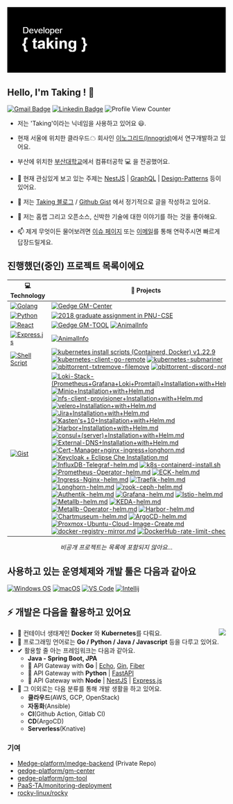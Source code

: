 <a href="https://github.com/taking" target="_blank" rel="noopener noreferrer">
    <img src="https://github.com/taking/taking/blob/main/header.png?raw=true" alt="github taking header" />
</a>

<h2>Hello, I'm Taking ! 🚀 </h2>

[![Gmail Badge](https://img.shields.io/badge/-Gmail-c14438?style=flat-square&logo=Gmail&logoColor=white&link=mailto:taking@duck.com)](mailto:taking@duck.com) [![Linkedin Badge](https://img.shields.io/badge/-Linkedin-blue?style=flat-square&logo=Linkedin&logoColor=white&link=https://www.linkedin.com/in/hyungtag-park/)](https://www.linkedin.com/in/hyungtag-park/)
![Profile View Counter](https://komarev.com/ghpvc/?username=taking)

- 저는 'Taking'이라는 닉네임을 사용하고 있어요 😃.

- 현재 서울에 위치한 클라우드☁ 회사인 [이노그리드(Innogrid)](https://www.innogrid.com)에서 연구개발하고 있어요.

- 부산에 위치한 [부산대학교](https://cse.pusan.ac.kr/cse/index.do)에서 컴퓨터공학 💻 을 전공했어요.

- 🌱 현재 관심있게 보고 있는 주제는 [NestJS](https://nestjs.com/) | [GraphQL](https://graphql.org/) | [Design-Patterns](https://#) 등이 있어요.

- 📝 저는 [Taking 블로그](https://taking.kr) / [Github Gist](https://gist.github.com/taking) 에서 정기적으로 글을 작성하고 있어요.

- 💬 저는 홈랩 그리고 오픈소스, 신박한 기술에 대한 이야기를 하는 것을 좋아해요.

- 📫 제게 무엇이든 물어보려면 [이슈 페이지](https://github.com/taking/taking/issues) 또는 [이메일](mailto:taking@duck.com)를 통해 연락주시면 빠르게 답장드릴게요.

## 진행했던(중인) 프로젝트 목록이에요

| 💻 **Technology**                                                                                                                               | 🚀 **Projects**                                                                                                                                                                                                                                                                                                                                                                                                                                                                                                                                                                                                                                                                                                                                                                                                                                                                                                                                                                                                                                                                                                                                                                                                                                                                                                                                                                                                                                                                                                                                                                                                                                                                                                                                                                                                                                                                                                                                                                                                                                                                                                                                                                                                                                                                                                                                                                                                                                                                                                                                                                                                                                                                                                                                                                                                                                                                                                                                                                                                                                                                                                                                                                                                                                                                                                                                                                                                                                                                                                                                                                                                                                                                                                                                                                                                                                                                                                                                                                                                                                                                                                                                                                                                                                                                                                                                                                                                                                                                                                                                                                                                                                                                                                                                                                                                                                                                                                                                                                                                                                                                                              |
| ----------------------------------------------------------------------------------------------------------------------------------------------- | ------------------------------------------------------------------------------------------------------------------------------------------------------------------------------------------------------------------------------------------------------------------------------------------------------------------------------------------------------------------------------------------------------------------------------------------------------------------------------------------------------------------------------------------------------------------------------------------------------------------------------------------------------------------------------------------------------------------------------------------------------------------------------------------------------------------------------------------------------------------------------------------------------------------------------------------------------------------------------------------------------------------------------------------------------------------------------------------------------------------------------------------------------------------------------------------------------------------------------------------------------------------------------------------------------------------------------------------------------------------------------------------------------------------------------------------------------------------------------------------------------------------------------------------------------------------------------------------------------------------------------------------------------------------------------------------------------------------------------------------------------------------------------------------------------------------------------------------------------------------------------------------------------------------------------------------------------------------------------------------------------------------------------------------------------------------------------------------------------------------------------------------------------------------------------------------------------------------------------------------------------------------------------------------------------------------------------------------------------------------------------------------------------------------------------------------------------------------------------------------------------------------------------------------------------------------------------------------------------------------------------------------------------------------------------------------------------------------------------------------------------------------------------------------------------------------------------------------------------------------------------------------------------------------------------------------------------------------------------------------------------------------------------------------------------------------------------------------------------------------------------------------------------------------------------------------------------------------------------------------------------------------------------------------------------------------------------------------------------------------------------------------------------------------------------------------------------------------------------------------------------------------------------------------------------------------------------------------------------------------------------------------------------------------------------------------------------------------------------------------------------------------------------------------------------------------------------------------------------------------------------------------------------------------------------------------------------------------------------------------------------------------------------------------------------------------------------------------------------------------------------------------------------------------------------------------------------------------------------------------------------------------------------------------------------------------------------------------------------------------------------------------------------------------------------------------------------------------------------------------------------------------------------------------------------------------------------------------------------------------------------------------------------------------------------------------------------------------------------------------------------------------------------------------------------------------------------------------------------------------------------------------------------------------------------------------------------------------------------------------------------------------------------------------------------------------------------------------------------------ |
| [![Golang](https://img.shields.io/static/v1?label=&message=Golang&color=7FD6EA&logo=go&logoColor=FFFFFF)](https://golang.org/)                  | [![Gedge GM-Center](https://img.shields.io/static/v1?label=&message=2021~2023_Griffin-Edge_GM-CENTER&color=000605&logo=github&logoColor=FFFFFF&labelColor=000605)](https://github.com/gedge-platform/gm-center/)                                                                                                                                                                                                                                                                                                                                                                                                                                                                                                                                                                                                                                                                                                                                                                                                                                                                                                                                                                                                                                                                                                                                                                                                                                                                                                                                                                                                                                                                                                                                                                                                                                                                                                                                                                                                                                                                                                                                                                                                                                                                                                                                                                                                                                                                                                                                                                                                                                                                                                                                                                                                                                                                                                                                                                                                                                                                                                                                                                                                                                                                                                                                                                                                                                                                                                                                                                                                                                                                                                                                                                                                                                                                                                                                                                                                                                                                                                                                                                                                                                                                                                                                                                                                                                                                                                                                                                                                                                                                                                                                                                                                                                                                                                                                                                                                                                                                                             |
| [![Python](https://img.shields.io/static/v1?label=&message=Python&color=3C78A9&logo=python&logoColor=FFFFFF)](https://www.python.org/)          | [![2018 graduate assignment in PNU-CSE](https://img.shields.io/static/v1?label=&message=2018_graduate-assignment&color=000605&logo=github&logoColor=FFFFFF&labelColor=000605)](https://github.com/taking/TeamClear)                                                                                                                                                                                                                                                                                                                                                                                                                                                                                                                                                                                                                                                                                                                                                                                                                                                                                                                                                                                                                                                                                                                                                                                                                                                                                                                                                                                                                                                                                                                                                                                                                                                                                                                                                                                                                                                                                                                                                                                                                                                                                                                                                                                                                                                                                                                                                                                                                                                                                                                                                                                                                                                                                                                                                                                                                                                                                                                                                                                                                                                                                                                                                                                                                                                                                                                                                                                                                                                                                                                                                                                                                                                                                                                                                                                                                                                                                                                                                                                                                                                                                                                                                                                                                                                                                                                                                                                                                                                                                                                                                                                                                                                                                                                                                                                                                                                                                          |
| [![React](https://img.shields.io/static/v1?label=&message=React&color=3C78A9&logo=react&logoColor=FFFFFF)](http://expressjs.com/ko/)            | [![Gedge GM-TOOL](https://img.shields.io/static/v1?label=&message=2021~2023_Griffin-Edge_GM-TOOL&color=000605&logo=github&logoColor=FFFFFF&labelColor=000605)](https://github.com/gedge-platform/gm-tool) [![AnimalInfo](https://img.shields.io/static/v1?label=&message=2022_animalinfo&color=000605&logo=github&logoColor=FFFFFF&labelColor=000605)](https://github.com/taking/Animalinfo)                                                                                                                                                                                                                                                                                                                                                                                                                                                                                                                                                                                                                                                                                                                                                                                                                                                                                                                                                                                                                                                                                                                                                                                                                                                                                                                                                                                                                                                                                                                                                                                                                                                                                                                                                                                                                                                                                                                                                                                                                                                                                                                                                                                                                                                                                                                                                                                                                                                                                                                                                                                                                                                                                                                                                                                                                                                                                                                                                                                                                                                                                                                                                                                                                                                                                                                                                                                                                                                                                                                                                                                                                                                                                                                                                                                                                                                                                                                                                                                                                                                                                                                                                                                                                                                                                                                                                                                                                                                                                                                                                                                                                                                                                                                 |
| [![Express.js](https://img.shields.io/static/v1?label=&message=Express.js&color=3C78A9&logo=express&logoColor=FFFFFF)](https://ko.reactjs.org/) | [![AnimalInfo](https://img.shields.io/static/v1?label=&message=2022_animalinfo&color=000605&logo=github&logoColor=FFFFFF&labelColor=000605)](https://github.com/taking/Animalinfo)                                                                                                                                                                                                                                                                                                                                                                                                                                                                                                                                                                                                                                                                                                                                                                                                                                                                                                                                                                                                                                                                                                                                                                                                                                                                                                                                                                                                                                                                                                                                                                                                                                                                                                                                                                                                                                                                                                                                                                                                                                                                                                                                                                                                                                                                                                                                                                                                                                                                                                                                                                                                                                                                                                                                                                                                                                                                                                                                                                                                                                                                                                                                                                                                                                                                                                                                                                                                                                                                                                                                                                                                                                                                                                                                                                                                                                                                                                                                                                                                                                                                                                                                                                                                                                                                                                                                                                                                                                                                                                                                                                                                                                                                                                                                                                                                                                                                                                                           |
| [![Shell Script](https://img.shields.io/static/v1?label=&message=Shell-Script&color=black&logo=gnu-bash&logoColor=FFFFFF)](#)                   | [![kubernetes install scripts (Containerd, Docker) v1.22.9](https://img.shields.io/static/v1?label=&message=kubernetes_install_script&color=000605&logo=github&logoColor=FFFFFF&labelColor=000605)](https://gist.github.com/taking/780f3006f8b0ff5443e719e17ee10cd6) [![kubernetes-client-go-remote](https://img.shields.io/static/v1?label=&message=kubernetes-client-go-remote&color=000605&logo=github&logoColor=FFFFFF&labelColor=000605)](https://gist.github.com/taking/78b6fb7bbdaa95b73ac7c0d0d574d2c1) [![kubernetes-submariner](https://img.shields.io/static/v1?label=&message=kubernetes-submariner-calico&color=000605&logo=github&logoColor=FFFFFF&labelColor=000605)](https://gist.github.com/taking/843f355679166aed024d00770f7400c7) [![qbittorrent-txtremove-filemove](https://img.shields.io/static/v1?label=&message=qbittorrent-txt-file-remove&color=000605&logo=github&logoColor=FFFFFF&labelColor=000605)](https://gist.github.com/taking/32b7eb0abf47e70cb4a96d17faaaeac3) [![qbittorrent-discord-notify](https://img.shields.io/static/v1?label=&message=qbittorrent-discord-notify&color=000605&logo=github&logoColor=FFFFFF&labelColor=000605)](https://gist.github.com/taking/201b35de97cde3ba5348bce50aac44b3)                                                                                                                                                                                                                                                                                                                                                                                                                                                                                                                                                                                                                                                                                                                                                                                                                                                                                                                                                                                                                                                                                                                                                                                                                                                                                                                                                                                                                                                                                                                                                                                                                                                                                                                                                                                                                                                                                                                                                                                                                                                                                                                                                                                                                                                                                                                                                                                                                                                                                                                                                                                                                                                                                                                                                                                                                                                                                                                                                                                                                                                                                                                                                                                                                                                                                                                                                                                                                                                                                                                                                                                                                                                                                                                                                                                                                                                                 |
| [![Gist](https://img.shields.io/static/v1?label=&message=Gist&color=black&logo=github&logoColor=FFFFFF)](#)                                     | [![Loki-Stack-(Prometheus+Grafana+Loki+Promtail)+Installation+with+Helm.md](https://img.shields.io/static/v1?label=&message=Loki-Stack-(Prometheus+Grafana+Loki+Promtail)+Installation+with+Helm.md&color=000605&logo=github&logoColor=FFFFFF&labelColor=000605)](https://gist.github.com/taking/87dba464442414ad37b96aa1054397e1)  [![Minio+Installation+with+Helm.md](https://img.shields.io/static/v1?label=&message=Minio+Installation+with+Helm.md&color=000605&logo=github&logoColor=FFFFFF&labelColor=000605)](https://gist.github.com/taking/d5bcf78577822626ea3dd0e3846abbbd)  [![nfs-client-provisioner+Installation+with+Helm.md](https://img.shields.io/static/v1?label=&message=nfs-client-provisioner+Installation+with+Helm.md&color=000605&logo=github&logoColor=FFFFFF&labelColor=000605)](https://gist.github.com/taking/769e16c95aeb1d71c20382327f391af6)  [![velero+Installation+with+Helm.md](https://img.shields.io/static/v1?label=&message=velero+Installation+with+Helm.md&color=000605&logo=github&logoColor=FFFFFF&labelColor=000605)](https://gist.github.com/taking/3b2e511dbde79b9d9ab361f9fcbd7003) [![Jira+Installation+with+Helm.md](https://img.shields.io/static/v1?label=&message=Jira+Installation+with+Helm.md&color=000605&logo=github&logoColor=FFFFFF&labelColor=000605)](https://gist.github.com/taking/dccdd8b2c7d315ae041531ba4fd58909) [![Kasten's+10+Installation+with+Helm.md](https://img.shields.io/static/v1?label=&message=Kasten's+10+Installation+with+Helm.md&color=000605&logo=github&logoColor=FFFFFF&labelColor=000605)](https://gist.github.com/taking/74d199df76b565f504c1ccf39cb6d8ff) [![Harbor+Installation+with+Helm.md](https://img.shields.io/static/v1?label=&message=Harbo+Installation+with+Helm.md&color=000605&logo=github&logoColor=FFFFFF&labelColor=000605)](https://gist.github.com/taking/0df95d08f526aea150527fd16e9f9e19) [![consul+(server)+Installation+with+Helm.md](https://img.shields.io/static/v1?label=&message=consul+(server)+Installation+with+Helm.md&color=000605&logo=github&logoColor=FFFFFF&labelColor=000605)](https://gist.github.com/taking/c743f36c3f1c498af34b46d01491b648) [![External-DNS+Installation+with+Helm.md](https://img.shields.io/static/v1?label=&message=External-DNS+Installation+with+Helm.md&color=000605&logo=github&logoColor=FFFFFF&labelColor=000605)](https://gist.github.com/taking/952c499c0f4e90b59493293e6eb8e2fc) [![Cert-Manager+nginx-ingress+longhorn.md](https://img.shields.io/static/v1?label=&message=Cert-Manager+nginx-ingress+longhorn.md&color=000605&logo=github&logoColor=FFFFFF&labelColor=000605)](https://gist.github.com/taking/2911bdb4d11839cff58cb96b601e9caa) [![Keycloak + Eclipse Che Installation.md](https://img.shields.io/static/v1?label=&message=Keycloak+Eclipse+Che+Installation.md&color=000605&logo=github&logoColor=FFFFFF&labelColor=000605)](https://gist.github.com/taking/92ffcc4461ddc2d132d0701fb4e0abc1) [![InfluxDB-Telegraf-helm.md](https://img.shields.io/static/v1?label=&message=InfluxDB-Telegraf-helm.md&color=000605&logo=github&logoColor=FFFFFF&labelColor=000605)](https://gist.github.com/taking/91aba3cbb6c91290f2214497278954b1) [![k8s-containerd-install.sh](https://img.shields.io/static/v1?label=&message=k8s-containerd-install.sh&color=000605&logo=github&logoColor=FFFFFF&labelColor=000605)](https://gist.github.com/taking/780f3006f8b0ff5443e719e17ee10cd6) [![Prometheus-Operator-helm.md](https://img.shields.io/static/v1?label=&message=prometheus-operator-helm&color=000605&logo=github&logoColor=FFFFFF&labelColor=000605)](https://gist.github.com/taking/6272a08629057b0cdce1e4bd619b1395) [![ECK-helm.md](https://img.shields.io/static/v1?label=&message=eck-helm.md&color=000605&logo=github&logoColor=FFFFFF&labelColor=000605)](https://gist.github.com/taking/43a6aafdff1e86e888b72bb6d06fc22f) [![Ingress-Nginx-helm.md](https://img.shields.io/static/v1?label=&message=ingress-nginx-helm.md&color=000605&logo=github&logoColor=FFFFFF&labelColor=000605)](https://gist.github.com/taking/341d49802a74b36ae7ef6255e15a2021) [![Traefik-helm.md](https://img.shields.io/static/v1?label=&message=traefik-helm.md&color=000605&logo=github&logoColor=FFFFFF&labelColor=000605)](https://gist.github.com/taking/cceffbb4d9de1989f826bb46520b9762) [![Longhorn-helm.md](https://img.shields.io/static/v1?label=&message=longhorn-helm.md&color=000605&logo=github&logoColor=FFFFFF&labelColor=000605)](https://gist.github.com/taking/95c6f9ba807e827ff62724b58464fd84) [![rook-ceph-helm.md](https://img.shields.io/static/v1?label=&message=rook-ceph-helm.md&color=000605&logo=github&logoColor=FFFFFF&labelColor=000605)](https://gist.github.com/taking/4073663492331346da1547e2dc66c011) [![Authentik-helm.md](https://img.shields.io/static/v1?label=&message=authentik-helm.md&color=000605&logo=github&logoColor=FFFFFF&labelColor=000605)](https://gist.github.com/taking/adbca4931222eb3b0f8c6e8d3495e2c0) [![Grafana-helm.md](https://img.shields.io/static/v1?label=&message=grafana-helm.md&color=000605&logo=github&logoColor=FFFFFF&labelColor=000605)](https://gist.github.com/taking/79d76e0a547af54ad1483f67207ee989) [![Istio-helm.md](https://img.shields.io/static/v1?label=&message=istio-helm.md&color=000605&logo=github&logoColor=FFFFFF&labelColor=000605)](https://gist.github.com/taking/79b0e20bd8ef9bd76ab3f5ab13870367) [![Metallb-helm.md](https://img.shields.io/static/v1?label=&message=metallb-helm.md&color=000605&logo=github&logoColor=FFFFFF&labelColor=000605)](https://gist.github.com/taking/5f604675399fc2caa70ba56bc89966b7) [![KEDA-helm.md](https://img.shields.io/static/v1?label=&message=keda-helm.md&color=000605&logo=github&logoColor=FFFFFF&labelColor=000605)](https://gist.github.com/taking/6b0c325aa35e56da38b014d716118156) [![Metallb-Operator-helm.md](https://img.shields.io/static/v1?label=&message=metallb-operator-helm.md&color=000605&logo=github&logoColor=FFFFFF&labelColor=000605)](https://gist.github.com/taking/0865f604513be357b7ffc9e2de0bc47a) [![Harbor-helm.md](https://img.shields.io/static/v1?label=&message=harbor-helm.md&color=000605&logo=github&logoColor=FFFFFF&labelColor=000605)](https://gist.github.com/taking/116be9120380f226d0a2aacb585beade) [![Chartmuseum-helm.md](https://img.shields.io/static/v1?label=&message=chartmuseum-helm.md&color=000605&logo=github&logoColor=FFFFFF&labelColor=000605)](https://gist.github.com/taking/eaa8c040d2e1978f2166748a5c901ba6) [![ArgoCD-helm.md](https://img.shields.io/static/v1?label=&message=argocd-helm.md&color=000605&logo=github&logoColor=FFFFFF&labelColor=000605)](https://gist.github.com/taking/36f64910eab11e17e07fffe97234a4c2) [![Proxmox-Ubuntu-Cloud-Image-Create.md](https://img.shields.io/static/v1?label=&message=proxmox-ubuntu-cloud-image-create.md&color=000605&logo=github&logoColor=FFFFFF&labelColor=000605)](https://gist.github.com/taking/8851e39281e3484a899e12edbe945188) [![docker-registry-mirror.md](https://img.shields.io/static/v1?label=&message=docker-registry-mirror.md&color=000605&logo=github&logoColor=FFFFFF&labelColor=000605)](https://gist.github.com/taking/478d855e989a4ec84085648a727b877f) [![DockerHub-rate-limit-check.md](https://img.shields.io/static/v1?label=&message=dockerhub-rate-limit-check.md&color=000605&logo=github&logoColor=FFFFFF&labelColor=000605)](https://gist.github.com/taking/9a0bfeb433a323ac9166784bc0c33ee8) |

<div align="center">
    <i>비공개 프로젝트는 목록에 포함되지 않아요...</i>
</div>

## 사용하고 있는 운영체제와 개발 툴은 다음과 같아요

[![Windows OS](https://img.shields.io/badge/Windows-11-%23007ACC?style=flat-square&logo=windows)](https://insider.windows.com/en-us/insidewindows11)
[![macOS](https://img.shields.io/badge/macOS-Ventura-%23007ACC?style=flat-square&logo=apple)](https://www.apple.com/macos/ventura/) [![VS Code](https://img.shields.io/badge/IDE-VSCode-%23007ACC?style=flat-square&logo=Visual-studio-code)](https://code.visualstudio.com/) [![Intellij](https://img.shields.io/badge/Jetbrain-Intellij-%23007ACC?style=flat-square&logo=intellijidea)](https://www.jetbrains.com/ko-kr/idea/)


## ⚡ 개발은 다음을 활용하고 있어요

<img align="right" src="https://github-readme-stats.vercel.app/api?username=taking&show_icons=true">

- 🔧 컨테이너 생태계인 **Docker** 와 **Kubernetes**를 다뤄요.
- 💬 프로그래밍 언어로는 **Go / Python / Java / Javascript** 등을 다루고 있어요.
- ✔ 활용할 줄 아는 프레임워크는 다음과 같아요.
  - **Java - Spring Boot, JPA**
  - 🚪 API Gateway with **Go** | [Echo](https://github.com/labstack/echo), [Gin](https://github.com/gin-gonic/gin), [Fiber](https://github.com/gofiber/fiber)
  - 🚪 API Gateway with **Python** | [FastAPI](https://github.com/tiangolo/fastapi)
  - 🚪 API Gateway with **Node** | [NestJS](https://github.com/nestjs/nest) | [Express.js](https://github.com/expressjs/express)
- 🔎 그 이외로는 다음 분류를 통해 개발 생활을 하고 있어요.
  - **클라우드**(AWS, GCP, OpenStack)
  - **자동화**(Ansible)
  - **CI**(Github Action, Gitlab CI)
  - **CD**(ArgoCD)
  - **Serverless**(Knative)


### 기여
- [Medge-platform/medge-backend](https://github.com/inno-rndplan/medge-backend) (Private Repo)
- [gedge-platform/gm-center](https://github.com/gedge-platform/gm-center)
- [gedge-platform/gm-tool](https://github.com/gedge-platform/gm-tool)
- [PaaS-TA/monitoring-deployment](https://github.com/PaaS-TA/monitoring-deployment)
- [rocky-linux/rocky](https://github.com/rocky-linux/rocky)
